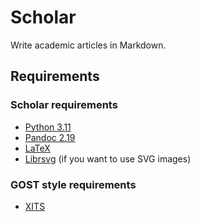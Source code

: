 # Scholar

Write academic articles in Markdown.

## Requirements

### Scholar requirements

- [Python 3.11](https://www.python.org/)
- [Pandoc 2.19](https://github.com/jgm/pandoc)
- [LaTeX](https://www.latex-project.org/)
- [Librsvg](https://wiki.gnome.org/Projects/LibRsvg) (if you want to use SVG
  images)

### GOST style requirements

- [XITS](https://github.com/aliftype/xits)
